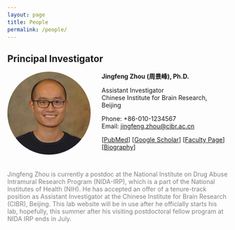 ```yaml
---
layout: page
title: People
permalink: /people/
---
```

## Principal Investigator

<img align="left" width="190" style="margin-right:25px; border-radius: 50%; border: 0px solid #6495ED;" src="/assets/jingfeng_head_shot.jpg" />

**Jingfeng Zhou (周景峰), Ph.D.**

Assistant Investigator<br>Chinese Institute for Brain Research, Beijing

Phone: +86-010-1234567<br>Email: [jingfeng.zhou@cibr.ac.cn](mailto:jingfeng.zhou@cibr.ac.cn)

[[PubMed](https://www.ncbi.nlm.nih.gov/myncbi/1-AMNoyoc62Qs/bibliography/public/?sortby=pubDate&sdirection=descending)] [[Google Scholar](https://scholar.google.com/citations?user=ZQD-fmcAAAAJ)] [[Faculty Page](https://scholar.google.com/citations?user=ZQD-fmcAAAA)] [[Biography](biography/jingfeng.md)]

<br clear="left" />

<p style="color:gray">
Jingfeng Zhou is currently a postdoc at the National Institute on Drug Abuse Intramural Research Program (NIDA-IRP), which is a part of the National Institutes of Health (NIH). He has accepted an offer of a tenure-track position as Assistant Investigator at the Chinese Institute for Brain Research (CIBR), Beijing. This lab website will be in use after he officially starts his lab, hopefully, this summer after his visiting postdoctoral fellow program at NIDA IRP ends in July.
</p>

